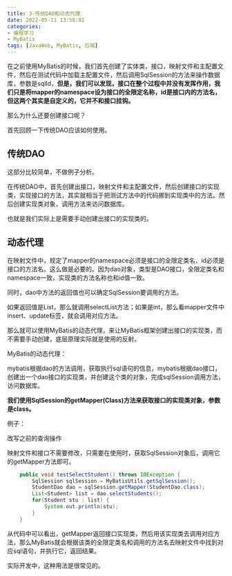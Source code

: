 ```yaml
---
title: 3-传统DAO和动态代理
date: 2022-05-11 13:58:02
categories: 
- 编程学习
- MyBatis
tags: [JavaWeb, MyBatis, 后端]
---
```




在之前使用MyBatis的时候，我们首先创建了实体类，接口，映射文件和主配置文件，然后在测试代码中加载主配置文件，然后调用SqlSession的方法来操作数据库，参数是sqlId，**但是，我们可以发现，接口在整个过程中并没有发挥作用，我们只是将mapper的namespace设为接口的全限定名称，id是接口内的方法名，但这两个其实是自定义的，它并不和接口挂钩。**

那么为什么还要创建接口呢？



首先回顾一下传统DAO应该如何使用。

## 传统DAO

这部分比较简单，不做例子分析。

在传统DAO中，首先创建出接口，映射文件和主配置文件，然后创建接口的实现类，实现接口的方法，其实就相当于把测试方法中的代码挪到实现类中的方法。然后创建实现类对象，调用方法来访问数据库。

也就是我们实际上是需要手动创建出接口的实现类的。

## 动态代理

在映射文件中，规定了mapper的namespace必须是接口的全限定类名，id必须是接口的方法名。这么做是必要的。因为dao对象，类型是DAO接口，全限定类名和namespace一致，实现类的方法名称也和id值一致。

同时，dao中方法的返回值也可以确定SqlSession要调用的方法。

如果返回值是List，那么就调用selectList方法；如果是int，那么看mapper文件中insert、update标签，就会调用对应方法。

那么就可以使用MyBatis的动态代理，来让MyBatis框架创建出接口的实现类，而不需要手动创建，底层原理实际就是使用的反射。

MyBatis的动态代理：

mybatis根据dao的方法调用，获取执行sql语句的信息，mybatis根据dao接口，创建出一个dao接口的实现类，并创建这个类的对象，完成sqlSession调用方法，访问数据库。



**我们使用SqlSession的getMapper(Class)方法来获取接口的实现类对象，参数是class。**



例子：

改写之前的查询操作

映射文件和接口不需要修改，只需要在使用时，获取SqlSession对象后，调用它的getMapper方法即可。

```java
    public void testSelectStudent() throws IOException {
        SqlSession sqlSession = MyBatisUtils.getSqlSession();
        StudentDao dao = sqlSession.getMapper(StudentDao.class);
        List<Student> list = dao.selectStudents();
        for(Student stu : list) {
            System.out.println(stu);
        }
    }
```

从代码中可以看出，getMapper返回接口实现类，然后用该实现类去调用对应方法，那么MyBatis就会根据该类的全限定类名和调用的方法名去映射文件中找到对应sql语句，并执行它，返回结果。





实际开发中，这种用法是很常见的。